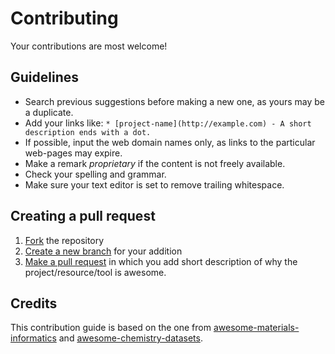 # Contributing

Your contributions are most welcome!

## Guidelines

* Search previous suggestions before making a new one, as yours may be a duplicate.
* Add your links like: `* [project-name](http://example.com) - A short description ends with a dot.`
* If possible, input the web domain names only, as links to the particular web-pages may expire.
* Make a remark _proprietary_ if the content is not freely available.
* Check your spelling and grammar.
* Make sure your text editor is set to remove trailing whitespace.
  

## Creating a pull request

1. [Fork](https://docs.github.com/en/get-started/quickstart/fork-a-repo) the repository
2. [Create a new branch](https://git-scm.com/book/en/v2/Git-Branching-Basic-Branching-and-Merging) for your addition
3. [Make a pull request](https://docs.github.com/en/pull-requests/collaborating-with-pull-requests/proposing-changes-to-your-work-with-pull-requests/creating-a-pull-request) in which you add short description of why the project/resource/tool is awesome.

## Credits 

This contribution guide is based on the one from [awesome-materials-informatics](https://github.com/tilde-lab/awesome-materials-informatics) and [awesome-chemistry-datasets](https://github.com/kjappelbaum/awesome-chemistry-datasets).